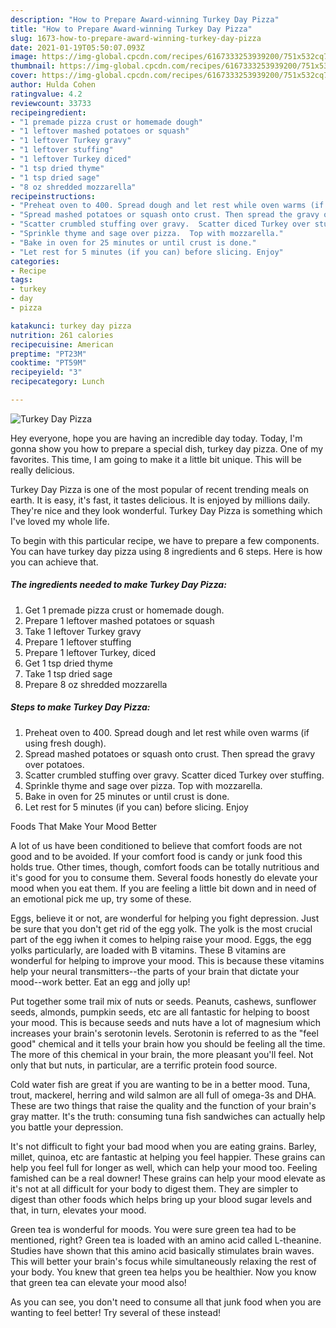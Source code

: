 ```yaml
---
description: "How to Prepare Award-winning Turkey Day Pizza"
title: "How to Prepare Award-winning Turkey Day Pizza"
slug: 1673-how-to-prepare-award-winning-turkey-day-pizza
date: 2021-01-19T05:50:07.093Z
image: https://img-global.cpcdn.com/recipes/6167333253939200/751x532cq70/turkey-day-pizza-recipe-main-photo.jpg
thumbnail: https://img-global.cpcdn.com/recipes/6167333253939200/751x532cq70/turkey-day-pizza-recipe-main-photo.jpg
cover: https://img-global.cpcdn.com/recipes/6167333253939200/751x532cq70/turkey-day-pizza-recipe-main-photo.jpg
author: Hulda Cohen
ratingvalue: 4.2
reviewcount: 33733
recipeingredient:
- "1 premade pizza crust or homemade dough"
- "1 leftover mashed potatoes or squash"
- "1 leftover Turkey gravy"
- "1 leftover stuffing"
- "1 leftover Turkey diced"
- "1 tsp dried thyme"
- "1 tsp dried sage"
- "8 oz shredded mozzarella"
recipeinstructions:
- "Preheat oven to 400. Spread dough and let rest while oven warms (if using fresh dough)."
- "Spread mashed potatoes or squash onto crust. Then spread the gravy over potatoes."
- "Scatter crumbled stuffing over gravy.  Scatter diced Turkey over stuffing."
- "Sprinkle thyme and sage over pizza.  Top with mozzarella."
- "Bake in oven for 25 minutes or until crust is done."
- "Let rest for 5 minutes (if you can) before slicing. Enjoy"
categories:
- Recipe
tags:
- turkey
- day
- pizza

katakunci: turkey day pizza 
nutrition: 261 calories
recipecuisine: American
preptime: "PT23M"
cooktime: "PT59M"
recipeyield: "3"
recipecategory: Lunch

---
```



![Turkey Day Pizza](https://img-global.cpcdn.com/recipes/6167333253939200/751x532cq70/turkey-day-pizza-recipe-main-photo.jpg)

Hey everyone, hope you are having an incredible day today. Today, I'm gonna show you how to prepare a special dish, turkey day pizza. One of my favorites. This time, I am going to make it a little bit unique. This will be really delicious.



Turkey Day Pizza is one of the most popular of recent trending meals on earth. It is easy, it's fast, it tastes delicious. It is enjoyed by millions daily. They're nice and they look wonderful. Turkey Day Pizza is something which I've loved my whole life.


To begin with this particular recipe, we have to prepare a few components. You can have turkey day pizza using 8 ingredients and 6 steps. Here is how you can achieve that.

<!--inarticleads1-->

##### The ingredients needed to make Turkey Day Pizza:

1. Get 1 premade pizza crust or homemade dough.
1. Prepare 1 leftover mashed potatoes or squash
1. Take 1 leftover Turkey gravy
1. Prepare 1 leftover stuffing
1. Prepare 1 leftover Turkey, diced
1. Get 1 tsp dried thyme
1. Take 1 tsp dried sage
1. Prepare 8 oz shredded mozzarella




<!--inarticleads2-->

##### Steps to make Turkey Day Pizza:

1. Preheat oven to 400. Spread dough and let rest while oven warms (if using fresh dough).
1. Spread mashed potatoes or squash onto crust. Then spread the gravy over potatoes.
1. Scatter crumbled stuffing over gravy.  Scatter diced Turkey over stuffing.
1. Sprinkle thyme and sage over pizza.  Top with mozzarella.
1. Bake in oven for 25 minutes or until crust is done.
1. Let rest for 5 minutes (if you can) before slicing. Enjoy




Foods That Make Your Mood Better


A lot of us have been conditioned to believe that comfort foods are not good and to be avoided. If your comfort food is candy or junk food this holds true. Other times, though, comfort foods can be totally nutritious and it's good for you to consume them. Several foods honestly do elevate your mood when you eat them. If you are feeling a little bit down and in need of an emotional pick me up, try some of these.

Eggs, believe it or not, are wonderful for helping you fight depression. Just be sure that you don't get rid of the egg yolk. The yolk is the most crucial part of the egg iwhen it comes to helping raise your mood. Eggs, the egg yolks particularly, are loaded with B vitamins. These B vitamins are wonderful for helping to improve your mood. This is because these vitamins help your neural transmitters--the parts of your brain that dictate your mood--work better. Eat an egg and jolly up!

Put together some trail mix of nuts or seeds. Peanuts, cashews, sunflower seeds, almonds, pumpkin seeds, etc are all fantastic for helping to boost your mood. This is because seeds and nuts have a lot of magnesium which increases your brain's serotonin levels. Serotonin is referred to as the "feel good" chemical and it tells your brain how you should be feeling all the time. The more of this chemical in your brain, the more pleasant you'll feel. Not only that but nuts, in particular, are a terrific protein food source.

Cold water fish are great if you are wanting to be in a better mood. Tuna, trout, mackerel, herring and wild salmon are all full of omega-3s and DHA. These are two things that raise the quality and the function of your brain's gray matter. It's the truth: consuming tuna fish sandwiches can actually help you battle your depression. 

It's not difficult to fight your bad mood when you are eating grains. Barley, millet, quinoa, etc are fantastic at helping you feel happier. These grains can help you feel full for longer as well, which can help your mood too. Feeling famished can be a real downer! These grains can help your mood elevate as it's not at all difficult for your body to digest them. They are simpler to digest than other foods which helps bring up your blood sugar levels and that, in turn, elevates your mood.

Green tea is wonderful for moods. You were sure green tea had to be mentioned, right? Green tea is loaded with an amino acid called L-theanine. Studies have shown that this amino acid basically stimulates brain waves. This will better your brain's focus while simultaneously relaxing the rest of your body. You knew that green tea helps you be healthier. Now you know that green tea can elevate your mood also!

As you can see, you don't need to consume all that junk food when you are wanting to feel better! Try several of these instead!

